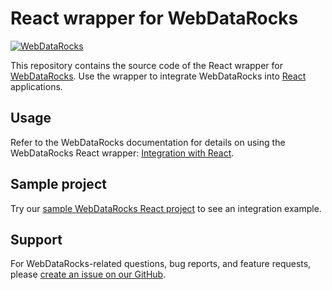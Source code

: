 # React wrapper for WebDataRocks
[![WebDataRocks](https://cdn.webdatarocks.com/readmes/react.png)](https://www.webdatarocks.com/?r=wrap_react)

This repository contains the source code of the React wrapper for [WebDataRocks](https://www.webdatarocks.com/?r=wrap_react). Use the wrapper to integrate WebDataRocks into [React](https://react.dev/) applications.

## Usage

Refer to the WebDataRocks documentation for details on using the WebDataRocks React wrapper: [Integration with React](https://www.webdatarocks.com/doc/react/how-to-start-online-reporting/?r=wrap_react).

## Sample project

Try our [sample WebDataRocks React project](https://github.com/WebDataRocks/pivot-react) to see an integration example.

## Support

For WebDataRocks-related questions, bug reports, and feature requests, please [create an issue on our GitHub](https://github.com/WebDataRocks/web-pivot-table/issues).
